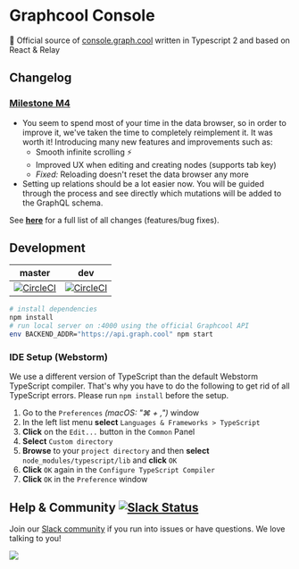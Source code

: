 # Graphcool Console

🚀  Official source of [console.graph.cool](https://console.graph.cool/) written in Typescript 2 and based on React & Relay

## Changelog

### [Milestone M4](https://github.com/graphcool/console/milestone/4)
* You seem to spend most of your time in the data browser, so in order to improve it, we've taken the time to completely reimplement it. It was worth it! Introducing many new features and improvements such as:
	* Smooth infinite scrolling ⚡️
	* Improved UX when editing and creating nodes (supports tab key)
	* *Fixed:* Reloading doesn't reset the data browser any more
* Setting up relations should be a lot easier now. You will be guided through the process and see directly which mutations will be added to the GraphQL schema.

See **[here](CHANGELOG.md)** for a full list of all changes (features/bug fixes).

## Development


master | dev
--- | ---
[![CircleCI](https://circleci.com/gh/graphcool/console/tree/master.svg?style=svg)](https://circleci.com/gh/graphcool/console/tree/master) | [![CircleCI](https://circleci.com/gh/graphcool/console/tree/dev.svg?style=svg)](https://circleci.com/gh/graphcool/console/tree/dev)

```sh
# install dependencies
npm install
# run local server on :4000 using the official Graphcool API
env BACKEND_ADDR="https://api.graph.cool" npm start
```
### IDE Setup (Webstorm)

We use a different version of TypeScript than the default Webstorm TypeScript compiler. That's why you have to do the following to get rid of all TypeScript errors.
Please run `npm install` before the setup.

1. Go to the `Preferences` _(macOS: "⌘ + ,")_ window
2. In the left list menu **select** `Languages & Frameworks > TypeScript`
3. **Click** on the `Edit...` button in the `Common` Panel
4. **Select** `Custom directory`
5. **Browse** to your `project directory` and then **select** `node_modules/typescript/lib` and **click** `OK`
6. **Click** `OK` again in the `Configure TypeScript Compiler`
7. **Click** `OK` in the `Preference` window



## Help & Community [![Slack Status](https://slack.graph.cool/badge.svg)](https://slack.graph.cool)

Join our [Slack community](http://slack.graph.cool/) if you run into issues or have questions. We love talking to you!

![](http://i.imgur.com/5RHR6Ku.png)
